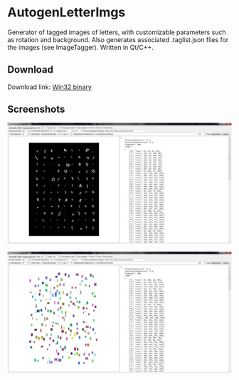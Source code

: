 # AutogenLetterImgs
Generator of tagged images of letters, with customizable parameters such as rotation and background. Also generates associated .taglist.json files for the images (see ImageTagger). Written in Qt/C++.

## Download

Download link: [Win32 binary](https://github.com/Extender/AutogenLetterImgs/raw/master/bin/autogenletterimgs-v1.0-bin-win32.zip)

## Screenshots

![Screenshot 1](Screenshot.png)

![Screenshot 2](Screenshot2.png)